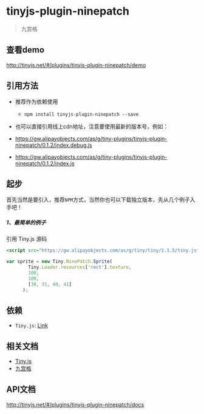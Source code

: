 # tinyjs-plugin-ninepatch

> 九宫格

## 查看demo

http://tinyjs.net/#/plugins/tinyjs-plugin-ninepatch/demo

## 引用方法

- 推荐作为依赖使用

  - `npm install tinyjs-plugin-ninepatch --save`

- 也可以直接引用线上cdn地址，注意要使用最新的版本号，例如：

 - https://gw.alipayobjects.com/as/g/tiny-plugins/tinyjs-plugin-ninepatch/0.1.2/index.debug.js
 - https://gw.alipayobjects.com/as/g/tiny-plugins/tinyjs-plugin-ninepatch/0.1.2/index.js

## 起步
首先当然是要引入，推荐`NPM`方式，当然你也可以下载独立版本，先从几个例子入手吧！

##### 1、最简单的例子

引用 Tiny.js 源码
``` html
<script src="https://gw.alipayobjects.com/as/g/tiny/tiny/1.1.5/tiny.js"></script>
```

``` js
var sprite = new Tiny.NinePatch.Sprite(
        Tiny.Loader.resources['rect'].texture,
        100,
        100,
        [30, 31, 40, 41]
      );
```
## 依赖
- `Tiny.js`: [Link](http://tinyjs.net/#/docs/api)

## 相关文档
- [Tiny.js](http://tinyjs.net/#/docs/api)
- [九宫格](http://developer.egret.com/cn/2d/bitmapTexture/scale9Grid)

## API文档
http://tinyjs.net/#/plugins/tinyjs-plugin-ninepatch/docs
